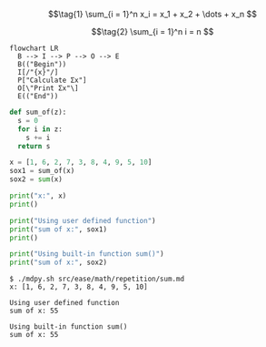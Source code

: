 $$\tag{1}
\sum_{i = 1}^n x_i = x_1 + x_2 + \dots + x_n
$$

$$\tag{2}
\sum_{i = 1}^n i = n
$$


```mermaid
flowchart LR
  B --> I --> P --> O --> E
  B(("Begin"))
  I[/"{x}"/]
  P["Calculate Σx"]
  O[\"Print Σx"\]
  E(("End"))
```


```python
def sum_of(z):
  s = 0
  for i in z:
    s += i
  return s

x = [1, 6, 2, 7, 3, 8, 4, 9, 5, 10]
sox1 = sum_of(x)
sox2 = sum(x)

print("x:", x)
print()

print("Using user defined function")
print("sum of x:", sox1)
print()

print("Using built-in function sum()")
print("sum of x:", sox2)
```


```shell
$ ./mdpy.sh src/ease/math/repetition/sum.md
x: [1, 6, 2, 7, 3, 8, 4, 9, 5, 10]

Using user defined function
sum of x: 55

Using built-in function sum()
sum of x: 55
```